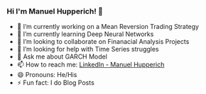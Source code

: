 ### Hi I'm Manuel Hupperich! 👋

- 🔭 I’m currently working on a Mean Reversion Trading Strategy
- 🌱 I’m currently learning Deep Neural Networks
- 👯 I’m looking to collaborate on Finanacial Analysis Projects
- 🤔 I’m looking for help with Time Series struggles
- 💬 Ask me about GARCH Model
- 📫 How to reach me: [LinkedIn - Manuel Hupperich](https://www.linkedin.com/in/manuel-hupperich-36448b13a/)
- 😄 Pronouns: He/His
- ⚡ Fun fact: I do Blog Posts
